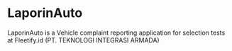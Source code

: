 # LaporinAuto
LaporinAuto is a Vehicle complaint reporting application for selection tests at Fleetify.id (PT. TEKNOLOGI INTEGRASI ARMADA)
